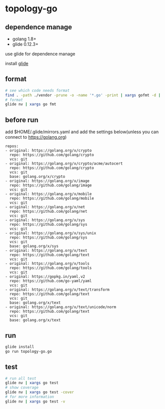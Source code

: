# topology-go

## dependence manage

- golang 1.8+
- glide 0.12.3+

use glide for dependence manage

install [glide](https://github.com/Masterminds/glide)

## format
```bash
# see which code needs format
find . -path ./vendor -prune -o -name '*.go' -print | xargs gofmt -d | grep '^'
# format
glide nv | xargs go fmt
```

## before run
add $HOME/.glide/mirrors.yaml
and add the settings below(unless you can connect to https://golang.org)
```
repos:
- original: https://golang.org/x/crypto
  repo: https://github.com/golang/crypto
  vcs: git
- original: https://golang.org/x/crypto/acme/autocert
  repo: https://github.com/golang/crypto
  vcs: git
  base: golang.org/x/crypto
- original: https://golang.org/x/image
  repo: https://github.com/golang/image
  vcs: git
- original: https://golang.org/x/mobile
  repo: https://github.com/golang/mobile
  vcs: git
- original: https://golang.org/x/net
  repo: https://github.com/golang/net
  vcs: git
- original: https://golang.org/x/sys
  repo: https://github.com/golang/sys
  vcs: git
- original: https://golang.org/x/sys/unix
  repo: https://github.com/golang/sys
  vcs: git
  base: golang.org/x/sys
- original: https://golang.org/x/text
  repo: https://github.com/golang/text
  vcs: git
- original: https://golang.org/x/tools
  repo: https://github.com/golang/tools
  vcs: git
- original: https://gopkg.in/yaml.v2
  repo: https://github.com/go-yaml/yaml
  vcs: git
- original: https://golang.org/x/text/transform
  repo: https://github.com/golang/text
  vcs: git
  base: golang.org/x/text
- original: https://golang.org/x/text/unicode/norm
  repo: https://github.com/golang/text
  vcs: git
  base: golang.org/x/text
```

## run
```bash
glide install
go run topology-go.go
```

## test

```bash
# run all test
glide nv | xargs go test
# show coverage
glide nv | xargs go test -cover
# for more information
glide nv | xargs go test -v
```
